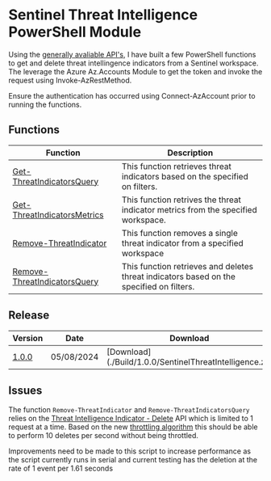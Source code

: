 # Sentinel Threat Intelligence PowerShell Module

Using the [generally avaliable API's](https://learn.microsoft.com/en-us/rest/api/securityinsights/threat-intelligence-indicator?view=rest-securityinsights-2024-03-01), I have built a few PowerShell functions to get and delete threat intellingence indicators from a Sentinel workspace. The leverage the Azure Az.Accounts Module to get the token and invoke the request using Invoke-AzRestMethod.

Ensure the authentication has occurred using Connect-AzAccount prior to running the functions.

## Functions

|Function|Description|
|--|--|
|[Get-ThreatIndicatorsQuery](./Docs/Get-ThreatIndicatorsQuery.md)|This function retrieves threat indicators based on the specified on filters.|
|[Get-ThreatIndicatorsMetrics](./Docs/Get-ThreatIndicatorsMetrics.md)|This function retrives the threat indicator metrics from the specified workspace.|
|[Remove-ThreatIndicator](./Docs/Remove-ThreatIndicator.md)|This function removes a single threat indicator from a specified workspace|
|[Remove-ThreatIndicatorsQuery](./Docs/Remove-ThreatIndicatorsQuery.md)|This function retrieves and deletes threat indicators based on the specified on filters.|


## Release
|Version|Date|Download|
|--|--|--|
|[1.0.0](./Build/1.0.0)| 05/08/2024|[Download](./Build/1.0.0/SentinelThreatIntelligence.zip| 

## Issues
The function ```Remove-ThreatIndicator``` and ```Remove-ThreatIndicatorsQuery``` relies on the [Threat Intelligence Indicator - Delete](https://learn.microsoft.com/en-us/rest/api/securityinsights/threat-intelligence-indicator/delete?view=rest-securityinsights-2024-03-01&tabs=HTTP) API which is limited to 1 request at a time. Based on the new [throttling algorithm](https://learn.microsoft.com/en-us/azure/azure-resource-manager/management/request-limits-and-throttling#migrating-to-regional-throttling-and-token-bucket-algorithm) this should be able to perform 10 deletes per second without being throttled.

Improvements need to be made to this script to increase performance as the script currently runs in serial and current testing has the deletion at the rate of 1 event per 1.61 seconds
